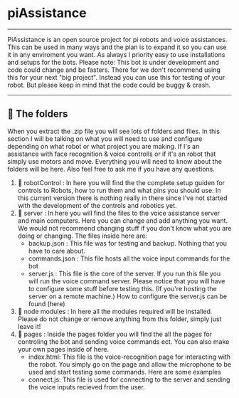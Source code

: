 # piAssistance
---
PiAssistance is an open source project for pi robots and voice assistances. This can be used in many ways and the plan is to expand it so you can use
it in any enviroment you want. As always I priority easy to use installations and setups for the bots. Please note: This bot is under development and code could change and be fasters. There for we don't recommend using this for your next "big project". Instead you can use this for testing of your robot. But please keep in mind that the code could be buggy & crash. 

---
## :closed_book: The folders 
When you extract the .zip file you will see lots of folders and files. In this section I will be talking on what you will need to use and configure depending on what robot or what project you are making. If I's an assistance with face recognition & voice controlls or if it's an robot that simply use motors and move. Everything you will need to know about the folders will be here. Also feel free to ask me if you have any questions.

1. :file_folder: robotControl : 
In here you will find the the complete setup guiden for controls to Robots, how to run them and what pins you should use. In this current version there is nothing really in there since I've not started with the development of the controls and robotics yet.
2. :file_folder: server : 
In here you will find the files to the voice assistance server and main computers. Here you can change and add anything you want. We would not recommend changing stuff if you  don't know what you are doing or changing. The files inside here are:
    - backup.json : This file was for testing and backup. Nothing that you have to care about.
    - commands.json : This file hosts all the voice input commands for the bot
    - server.js : This file is the core of the server. If you run this file you will run the voice command server. Please notice that you will have to configure some stuff before testing this. (If you're hosting the server on a remote machine.) How to configure the server.js can be found (here)
3. :file_folder: node modules : 
In here all the modules required will be installed. Please do not change or remove anything from this folder, simply just leave it!
4. :file_folder: pages : 
Inside the pages folder you will find the all the pages for controling the bot and sending voice commands ect. You can also make your own pages inside of here. 
    - index.html: This file is the voice-recognition page for interacting with the robot. You simply go on the page and allow the microphone to be used and start testing some commands. Here are some examples
    - connect.js: This file is used for connecting to the server and sending the voice inputs recieved from the user.